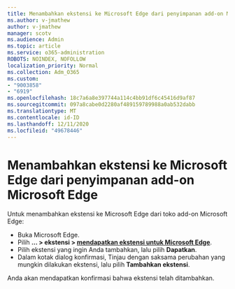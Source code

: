 ```yaml
---
title: Menambahkan ekstensi ke Microsoft Edge dari penyimpanan add-on Microsoft Edge
ms.author: v-jmathew
author: v-jmathew
manager: scotv
ms.audience: Admin
ms.topic: article
ms.service: o365-administration
ROBOTS: NOINDEX, NOFOLLOW
localization_priority: Normal
ms.collection: Adm_O365
ms.custom:
- "9003858"
- "6919"
ms.openlocfilehash: 18c7a6a8e397744a114c4bb91df6c45416d9af87
ms.sourcegitcommit: 097a8cabe0d2280af489159789988a0ab532dabb
ms.translationtype: MT
ms.contentlocale: id-ID
ms.lasthandoff: 12/11/2020
ms.locfileid: "49678446"
---
```

# <a name="add-an-extension-to-microsoft-edge-from-the-microsoft-edge-add-ons-store"></a>Menambahkan ekstensi ke Microsoft Edge dari penyimpanan add-on Microsoft Edge

Untuk menambahkan ekstensi ke Microsoft Edge dari toko add-on Microsoft Edge:

- Buka Microsoft Edge.
- Pilih **... > ekstensi > [mendapatkan ekstensi untuk Microsoft Edge](https://go.microsoft.com/fwlink/?linkid=2136408)**.
- Pilih ekstensi yang ingin Anda tambahkan, lalu pilih **Dapatkan**.
- Dalam kotak dialog konfirmasi, Tinjau dengan saksama perubahan yang mungkin dilakukan ekstensi, lalu pilih **Tambahkan ekstensi**.

Anda akan mendapatkan konfirmasi bahwa ekstensi telah ditambahkan.
